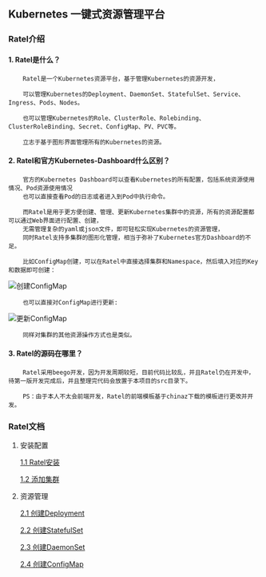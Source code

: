 ## Kubernetes 一键式资源管理平台

### Ratel介绍

#### 1. Ratel是什么？
````
    Ratel是一个Kubernetes资源平台，基于管理Kubernetes的资源开发，

    可以管理Kubernetes的Deployment、DaemonSet、StatefulSet、Service、Ingress、Pods、Nodes。

    也可以管理Kubernetes的Role、ClusterRole、Rolebinding、ClusterRoleBinding、Secret、ConfigMap、PV、PVC等。

    立志于基于图形界面管理所有的Kubernetes的资源。
````

#### 2. Ratel和官方Kubernetes-Dashboard什么区别？

````
    官方的Kubernetes Dashboard可以查看Kubernetes的所有配置，包括系统资源使用情况、Pod资源使用情况
    也可以直接查看Pod的日志或者进入到Pod中执行命令。
    
    而Ratel是用于更方便创建、管理、更新Kubernetes集群中的资源，所有的资源配置都可以通过Web界面进行配置、创建，
    无需管理复杂的yaml或json文件，即可轻松实现Kubernetes的资源管理，
    同时Ratel支持多集群的图形化管理，相当于弥补了Kubernetes官方Dashboard的不足。

    比如ConfigMap创建，可以在Ratel中直接选择集群和Namespace，然后填入对应的Key和数据即可创建：
````
        
![创建ConfigMap](https://github.com/dotbalo/ratel-doc/blob/master/images/create-cm.png)

````
    也可以直接对ConfigMap进行更新:
````
        
![更新ConfigMap](https://github.com/dotbalo/ratel-doc/blob/master/images/update-cm.png)

````
    同样对集群的其他资源操作方式也是类似。
````

#### 3. Ratel的源码在哪里？

````
    Ratel采用beego开发，因为开发周期较短，目前代码比较乱，并且Ratel仍在开发中，待第一版开发完成后，并且整理完代码会放置于本项目的src目录下。
    
    PS：由于本人不太会前端开发，Ratel的前端模板基于chinaz下载的模板进行更改并开发。
````

### Ratel文档

1. 安装配置

    [1.1 Ratel安装](https://github.com/dotbalo/ratel-doc/blob/master/cluster/Install.md)
    
    [1.2 添加集群]((https://github.com/dotbalo/ratel-doc/blob/master/cluster/addCluster.md))
    
2. 资源管理
    
    [2.1 创建Deployment](https://github.com/dotbalo/ratel-doc/blob/master/deployment/create-deployment.md)
    
    [2.2 创建StatefulSet](https://github.com/dotbalo/ratel-doc/blob/master/deployment/create-statefulset.md)
    
    [2.3 创建DaemonSet](https://github.com/dotbalo/ratel-doc/blob/master/deployment/create-daemonset.md)
    
    [2.4 创建ConfigMap](https://github.com/dotbalo/ratel-doc/blob/master/deployment/create-configmap.md)
    
    

